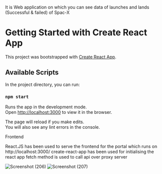It is Web application on which you can see data of launches and lands (Successful & failed) of Spac-X

# Getting Started with Create React App

This project was bootstrapped with [Create React App](https://github.com/facebook/create-react-app).

## Available Scripts

In the project directory, you can run:

### `npm start`

Runs the app in the development mode.\
Open [http://localhost:3000](http://localhost:3000) to view it in the browser.

The page will reload if you make edits.\
You will also see any lint errors in the console.



Frontend

React.JS has been used to serve the frontend for the portal which runs on http://localhost:3000/
create-react-app has been used for initialising the react app
fetch method  is used to call api  over proxy server

![Screenshot (206)](https://user-images.githubusercontent.com/44099058/115001521-582aaa80-9ec1-11eb-8033-86e1c7a16dc4.png)
![Screenshot (207)](https://user-images.githubusercontent.com/44099058/115001537-5c56c800-9ec1-11eb-8b16-8523f4900747.png)







